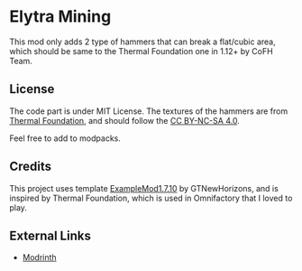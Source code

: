 # Elytra Mining

This mod only adds 2 type of hammers that can break a flat/cubic area, which should be same to the Thermal Foundation
one in 1.12+ by CoFH Team.

## License

The code part is under MIT License.
The textures of the hammers are from [Thermal Foundation](https://github.com/CoFH/ThermalFoundation-1.12-Legacy), and
should follow the [CC BY-NC-SA 4.0](https://creativecommons.org/licenses/by-nc-sa/4.0/).

Feel free to add to modpacks.

## Credits

This project uses template [ExampleMod1.7.10](https://github.com/GTNewHorizons/ExampleMod1.7.10) by GTNewHorizons,
and is inspired by Thermal Foundation, which is used in Omnifactory that I loved to play.

## External Links

- [Modrinth](https://modrinth.com/mod/elytra-mining)
